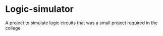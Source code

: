 # Logic-simulator
A project to simulate logic circuits that was a small project required in the college

